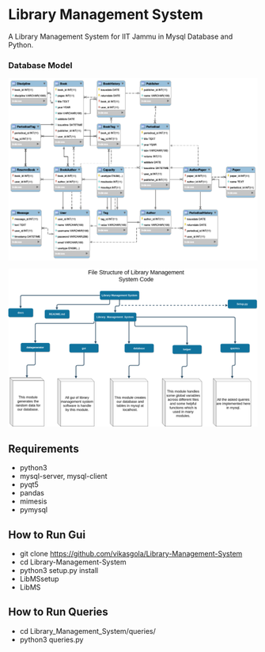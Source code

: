 # Library Management System
A Library Management System for IIT Jammu in Mysql Database and Python.

### Database Model
![](docs/eer_diagram.png)

![](docs/file_structure.png)

## Requirements
- python3
- mysql-server, mysql-client
- pyqt5
- pandas
- mimesis
- pymysql

## How to Run Gui
- git clone https://github.com/vikasgola/Library-Management-System
- cd Library-Management-System
- python3 setup.py install
- LibMSsetup
- LibMS

## How to Run Queries
- cd Library_Management_System/queries/
- python3 queries.py

